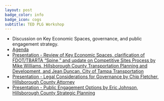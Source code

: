 ```yaml
---
layout: post
badge_color: info
badge_icon: cogs
subtitle: TED PLG Workshop
---
```


* Discussion on Key Economic Spaces, governance, and public engagement strategy.
* [Agenda](http://www.hillsboroughcounty.org/DocumentCenter/View/11195 )
* [Presentation - Review of Key Economic Spaces, clarification of FDOT/TBARTA “Spine,” and update on Competitive Sites Process by Mike Williams, Hillsborough County Transportation Planning and Development, and Jean Duncan, City of Tampa Transportation ](http://www.hillsboroughcounty.org/DocumentCenter/View/11194 )
* [Presentation - Legal Considerations for Governance by Chip Fletcher, Hillsborough County Attorney](http://www.hillsboroughcounty.org/DocumentCenter/View/11192 )
* [Presentation - Public Engagement Options by Eric Johnson, Hillsborough County Strategic Planning](http://65.49.32.144/Hillsborough/a6bda8fa-40d9-4aac-830b-8d5f0c88e888/Trans_Econ_Dev_WS_2_26_2014/presentation_file/mgpresenter.html?Stream=low  )
